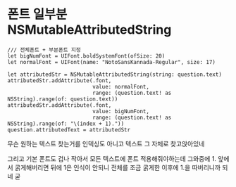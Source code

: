 # 폰트 일부분 NSMutableAttributedString
~~~
/// 전체폰트 + 부분폰트 지정
let bigNumFont = UIFont.boldSystemFont(ofSize: 20)
let normalFont = UIFont(name: "NotoSansKannada-Regular", size: 17)

let attributedStr = NSMutableAttributedString(string: question.text)
attributedStr.addAttribute(.font,
                           value: normalFont,
                           range: (question.text! as NSString).range(of: question.text))
attributedStr.addAttribute(.font,
                           value: bigNumFont,
                           range: (question.text! as NSString).range(of: "\(index + 1)."))
question.attributedText = attributedStr
~~~
무슨 원하는 텍스트 찾는거를 인덱싱도 아니고 텍스트 그 자체로 찾고앉아있네

그리고 기본 폰트도 겁나 작아서 모든 텍스트에 폰트 적용해줘야하는데
그와중에 1. 앞에서 굵게해버리면 뒤에 1은 인식이 안되니
전체를 조금 굵게한 이후에 1.을 따버리니까 되네 굳

